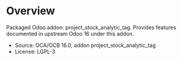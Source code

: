 # Overview

Packaged Odoo addon: project_stock_analytic_tag. Provides features documented in upstream Odoo 16 under this addon.

- Source: OCA/OCB 16.0, addon project_stock_analytic_tag
- License: LGPL-3
